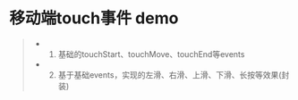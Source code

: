 <!--
 * @Descripttion: 
 * @version: 
 * @Author: wenq
 * @Date: 2019-10-07 12:43:50
 * @LastEditors: wenq
 * @LastEditTime: 2019-10-07 15:48:01
 -->
# 移动端touch事件 demo

> * 1. 基础的touchStart、touchMove、touchEnd等events
> * 2. 基于基础events，实现的左滑、右滑、上滑、下滑、长按等效果(封装)